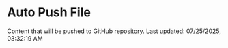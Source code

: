 # Auto Push File

Content that will be pushed to GitHub repository.
Last updated: 07/25/2025, 03:32:19 AM
